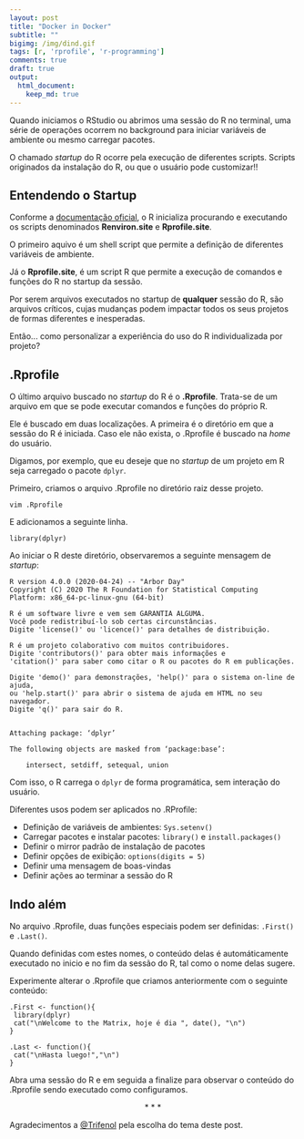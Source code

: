 ```yaml
---
layout: post
title: "Docker in Docker"
subtitle: ""
bigimg: /img/dind.gif
tags: [r, 'rprofile', 'r-programming']
comments: true
draft: true
output:
  html_document:
    keep_md: true
---
```


Quando iniciamos o RStudio ou abrimos uma sessão do R no terminal, uma série de operações ocorrem no background para iniciar variáveis de ambiente ou mesmo carregar pacotes.

O chamado *startup* do R ocorre pela execução de diferentes scripts. Scripts originados da instalação do R, ou que o usuário pode customizar!!

## Entendendo o Startup

Conforme a [documentação oficial](https://stat.ethz.ch/R-manual/R-devel/library/base/html/Startup.html), o R inicializa procurando e executando os scripts denominados **Renviron.site** e **Rprofile.site**.

O primeiro aquivo é um shell script que permite a definição de diferentes variáveis de ambiente.

Já o **Rprofile.site**, é um script R que permite a execução de comandos e funções do R no startup da sessão.

Por serem arquivos executados no startup de **qualquer** sessão do R, são arquivos críticos, cujas mudanças podem impactar todos os seus projetos de formas diferentes e inesperadas.

Então... como personalizar a experiência do uso do R individualizada por projeto?

## .Rprofile

O último arquivo buscado no *startup* do R é o **.Rprofile**. Trata-se de um arquivo em que se pode executar comandos e funções do próprio R.

Ele é buscado em duas localizações. A primeira é o diretório em que a sessão do R é iniciada. Caso ele não exista, o .Rprofile é buscado na *home* do usuário.

Digamos, por exemplo, que eu deseje que no *startup* de um projeto em R seja carregado o pacote `dplyr`.

Primeiro, criamos o arquivo .Rprofile no diretório raiz desse projeto.

```
vim .Rprofile
```

E adicionamos a seguinte linha.

```
library(dplyr)
```

Ao iniciar o R deste diretório, observaremos a seguinte mensagem de *startup*:

```
R version 4.0.0 (2020-04-24) -- "Arbor Day"
Copyright (C) 2020 The R Foundation for Statistical Computing
Platform: x86_64-pc-linux-gnu (64-bit)

R é um software livre e vem sem GARANTIA ALGUMA.
Você pode redistribuí-lo sob certas circunstâncias.
Digite 'license()' ou 'licence()' para detalhes de distribuição.

R é um projeto colaborativo com muitos contribuidores.
Digite 'contributors()' para obter mais informações e
'citation()' para saber como citar o R ou pacotes do R em publicações.

Digite 'demo()' para demonstrações, 'help()' para o sistema on-line de ajuda,
ou 'help.start()' para abrir o sistema de ajuda em HTML no seu navegador.
Digite 'q()' para sair do R.


Attaching package: ‘dplyr’

The following objects are masked from ‘package:base’:

    intersect, setdiff, setequal, union
```

Com isso, o R carrega o `dplyr` de forma programática, sem interação do usuário.

Diferentes usos podem ser aplicados no .RProfile:

- Definição de variáveis de ambientes: `Sys.setenv()`
- Carregar pacotes e instalar pacotes: `library()` e `install.packages()`
- Definir o mirror padrão de instalação de pacotes
- Definir opções de exibição: `options(digits = 5)`
- Definir uma mensagem de boas-vindas
- Definir ações ao terminar a sessão do R

## Indo além

No arquivo .Rprofile, duas funções especiais podem ser definidas: `.First()` e `.Last()`.

Quando definidas com estes nomes, o conteúdo delas é automáticamente executado no inicio e no fim da sessão do R, tal como o nome delas sugere.

Experimente alterar o .Rprofile que criamos anteriormente com o seguinte conteúdo:

```
.First <- function(){
 library(dplyr)
 cat("\nWelcome to the Matrix, hoje é dia ", date(), "\n")
}

.Last <- function(){
 cat("\nHasta luego!","\n")
}
```

Abra uma sessão do R e em seguida a finalize para observar o conteúdo do .Rprofile sendo executado como configuramos.

<center>
* * *
</center>

Agradecimentos a [@Trifenol](https://twitter.com/Trifenol) pela escolha do tema deste post.